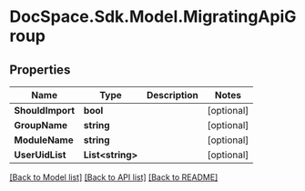 # DocSpace.Sdk.Model.MigratingApiGroup

## Properties

Name | Type | Description | Notes
------------ | ------------- | ------------- | -------------
**ShouldImport** | **bool** |  | [optional] 
**GroupName** | **string** |  | [optional] 
**ModuleName** | **string** |  | [optional] 
**UserUidList** | **List&lt;string&gt;** |  | [optional] 

[[Back to Model list]](../README.md#documentation-for-models) [[Back to API list]](../README.md#documentation-for-api-endpoints) [[Back to README]](../README.md)

